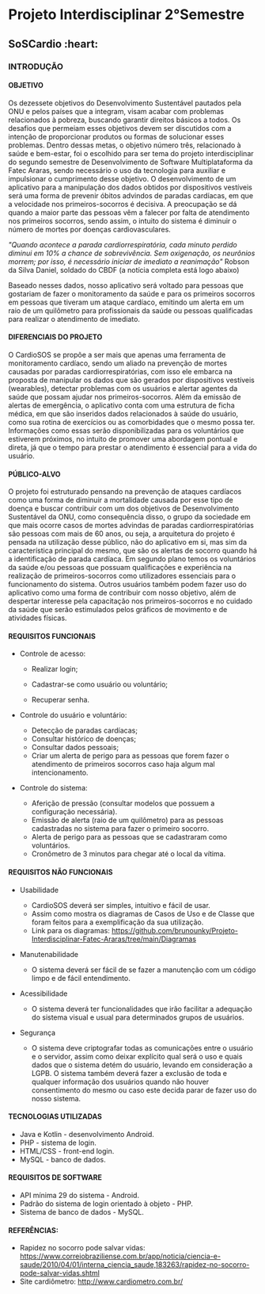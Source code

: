 <h1>Projeto Interdisciplinar 2°Semestre</h1>
<h2>SoSCardio :heart:</h1>

<h3>INTRODUÇÃO</h3>

<h4>OBJETIVO</h4>
<p>Os dezessete objetivos do Desenvolvimento Sustentável pautados pela ONU e pelos países que a integram, visam acabar com problemas relacionados à pobreza, buscando garantir direitos básicos a todos. Os desafios que permeiam esses objetivos devem ser discutidos com a intenção de proporcionar produtos ou formas de solucionar esses problemas.
	Dentro dessas metas, o objetivo número três, relacionado à saúde e bem-estar, foi o escolhido para ser tema do projeto interdisciplinar do segundo semestre de Desenvolvimento de Software Multiplataforma da Fatec Araras, sendo necessário o uso da tecnologia para auxiliar e impulsionar o cumprimento desse objetivo. O desenvolvimento de um aplicativo para a manipulação dos dados obtidos por dispositivos vestíveis será uma forma de prevenir óbitos advindos de paradas cardíacas, em que a velocidade nos primeiros-socorros é decisiva. A preocupação se dá quando a maior parte das pessoas vêm a falecer por falta de atendimento nos primeiros socorros, sendo assim, o intuito do sistema é diminuir o  número de mortes por doenças cardiovasculares.</p>

<em>"Quando acontece a parada cardiorrespiratória, cada minuto perdido diminui em 10% a chance de sobrevivência. Sem  oxigenação, os neurônios morrem; por isso, é necessário iniciar de imediato a reanimação" </em>
Robson da Silva Daniel, soldado do CBDF 
(a notícia completa está logo abaixo)

Baseado nesses dados, nosso aplicativo será voltado para pessoas que gostariam de fazer o monitoramento da saúde e para os primeiros socorros em pessoas que tiveram um ataque cardíaco, emitindo um alerta em um raio de um quilômetro para profissionais da saúde ou pessoas qualificadas para realizar o atendimento de imediato.


<h4> DIFERENCIAIS DO PROJETO </h4>
O	CardioSOS se propõe a ser mais que apenas uma ferramenta de monitoramento cardíaco, sendo um aliado na prevenção de mortes causadas por paradas cardiorrespiratórias, com isso ele embarca na proposta de manipular os dados que são gerados por dispositivos vestíveis (wearables), detectar problemas com os usuários e alertar agentes da saúde que possam ajudar nos primeiros-socorros.
Além da emissão de alertas de emergência, o aplicativo conta com uma estrutura de ficha médica, em que são inseridos dados relacionados à saúde do usuário, como sua rotina de exercícios ou as comorbidades que o mesmo possa ter. Informações como essas serão disponibilizadas para os voluntários que estiverem próximos, no intuito de promover uma abordagem pontual e direta, já que o tempo para prestar o atendimento é essencial para a vida do usuário.

<h4> PÚBLICO-ALVO </h4>
O projeto foi estruturado pensando na prevenção de ataques cardíacos como uma forma de diminuir a mortalidade causada por esse tipo de doença e buscar contribuir com um dos objetivos de Desenvolvimento Sustentável da ONU, como consequência disso, o grupo da sociedade em que mais ocorre casos de mortes advindas de paradas cardiorrespiratórias são pessoas com mais de 60 anos, ou seja, a arquitetura do projeto é pensada na utilização desse público, não do aplicativo em si, mas sim da característica principal do mesmo, que são os alertas de socorro quando há a identificação de parada cardíaca.
Em segundo plano temos os voluntários da saúde e/ou pessoas que possuam qualificações e experiência na realização de primeiros-socorros como utilizadores essenciais para o funcionamento do sistema. Outros usuários também podem fazer uso do aplicativo como uma forma de contribuir com nosso objetivo, além de despertar interesse pela capacitação nos primeiros-socorros e no cuidado da saúde que serão estimulados pelos gráficos de movimento e de atividades físicas.

<h4>REQUISITOS FUNCIONAIS</h4>

- Controle de acesso:

  - Realizar login;

  - Cadastrar-se como usuário ou voluntário;

  - Recuperar senha.

- Controle do usuário e voluntário:
  - Detecção de paradas cardíacas;
  - Consultar histórico de doenças;
  - Consultar dados pessoais;
  - Criar um alerta de perigo para as pessoas que forem fazer o atendimento de primeiros socorros caso haja algum mal intencionamento.

- Controle do sistema:
  - Aferição de pressão (consultar modelos que possuem a configuração necessária).
  - Emissão de alerta (raio de um quilômetro) para as pessoas cadastradas no sistema para fazer o primeiro socorro.
  - Alerta de perigo para as pessoas que se cadastraram como voluntários.
  - Cronômetro de 3 minutos para chegar até o local da vítima.

<h4>REQUISITOS NÃO FUNCIONAIS</h4>

- Usabilidade
  - CardioSOS deverá ser simples, intuitivo e fácil de usar.
  - Assim como mostra os diagramas de Casos de Uso e de Classe que foram feitos para a exemplificação da sua utilização.
  - Link para os diagramas: https://github.com/brunounky/Projeto-Interdisciplinar-Fatec-Araras/tree/main/Diagramas

- Manutenabilidade
  - O sistema deverá ser fácil de se fazer a manutenção com um código limpo e de fácil entendimento.

- Acessibilidade
  - O sistema deverá ter funcionalidades que irão facilitar a adequação do sistema visual e usual para determinados grupos de usuários.

- Segurança
  - O sistema deve criptografar todas as comunicações entre o usuário e o servidor, assim como deixar explícito qual será o uso e quais dados que o sistema detém do usuário,         levando em consideração a LGPB. O sistema também deverá fazer a exclusão de toda e qualquer informação dos usuários quando não houver consentimento do mesmo ou caso este         decida parar de fazer uso do nosso sistema.


<h4>TECNOLOGIAS UTILIZADAS</h4>

- Java e Kotlin - desenvolvimento Android.
- PHP - sistema de login.
- HTML/CSS -  front-end login.
- MySQL - banco de dados.


<h4>REQUISITOS DE SOFTWARE</h4>

- API mínima 29 do sistema - Android.
- Padrão do sistema de login orientado à objeto - PHP.
- Sistema de banco de dados - MySQL.


<h4>REFERÊNCIAS:</h4>

- Rapidez no socorro pode salvar vidas: https://www.correiobraziliense.com.br/app/noticia/ciencia-e-saude/2010/04/01/interna_ciencia_saude,183263/rapidez-no-socorro-pode-salvar-vidas.shtml
- Site cardiômetro: http://www.cardiometro.com.br/

